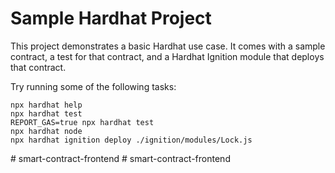 # Sample Hardhat Project

This project demonstrates a basic Hardhat use case. It comes with a sample contract, a test for that contract, and a Hardhat Ignition module that deploys that contract.

Try running some of the following tasks:

```shell
npx hardhat help
npx hardhat test
REPORT_GAS=true npx hardhat test
npx hardhat node
npx hardhat ignition deploy ./ignition/modules/Lock.js
```
#   s m a r t - c o n t r a c t - f r o n t e n d  
 #   s m a r t - c o n t r a c t - f r o n t e n d  
 